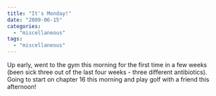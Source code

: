 ```yaml
---
title: "It's Monday!"
date: "2009-06-15"
categories: 
  - "miscellaneous"
tags: 
  - "miscellaneous"
---
```


Up early, went to the gym this morning for the first time in a few weeks (been sick three out of the last four weeks - three different antibiotics). Going to start on chapter 16 this morning and play golf with a friend this afternoon!
